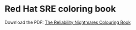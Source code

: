 # Red Hat SRE coloring book

Download the PDF: [The Reliability Nightmares Colouring Book](https://github.com/operate-first/sre/raw/main/sre-coloring-book/red-hat-sre-coloring-book.pdf)
